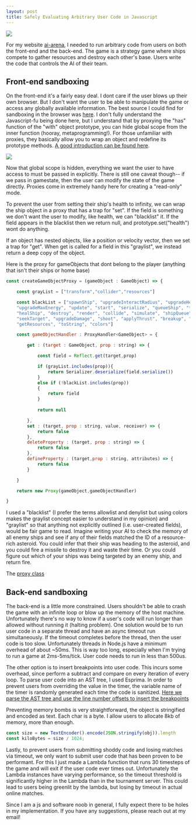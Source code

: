 ```yaml
---
layout: post
title: Safely Evaluating Arbitrary User Code in Javascript
---
```


![](https://media.istockphoto.com/photos/programming-source-code-abstract-background-picture-id1047259374?k=20&m=1047259374&s=612x612&w=0&h=pt3XbBvrmiYgoYmVzsaUeXtV8vw_jJI9Ly8P7AL6Qig=)

For my website [ai-arena](https://www.ai-arena.com), I needed to run arbitrary code from users on both the front-end and the back-end. The game is a strategy game where ships compete to gather resources and destroy each other's base. Users write the code that controls the AI of their team. 

## Front-end sandboxing

On the front-end it's a fairly easy deal. I dont care if the user blows up their own browser. But I don't want the user to be able to manipulate the game or access any globally available information. The best source I could find for sandboxing in the browser was [here](https://blog.risingstack.com/writing-a-javascript-framework-sandboxed-code-evaluation/). I don't fully understand the Javascript-fu being done here, but I understand that by proxying the "has" function of the "with" object prototype, you can hide global scope from the inner function (hooray, metaprogramming!). For those unfamiliar with proxies, they basically allow you to wrap an object and redefine its prototype methods. [A good introduction can be found here](https://javascript.info/proxy).  

![](https://miro.medium.com/max/1160/1*IVX9LweZl8QtrllSOaJDRw.png)

Now that global scope is hidden, everything we want the user to have access to must be passed in explicitly. There is still one caveat though-- if we pass in gamestate, then the user can modify the state of the game directly. Proxies come in extremely handy here for creating a "read-only" mode. 

To prevent the user from setting their ship's health to infinity, we can wrap the ship object in a proxy that has a trap for "set". If the field is something we don't want the user to modify, like health, we can "blacklist" it. If the field appears in the blacklist then we return null, and prototype.set("health") wont do anything.  

If an object has nested objects, like a position or velocity vector, then we set a trap for "get". When get is called for a field in this "graylist", we instead return a deep copy of the object.  

Here is the proxy for gameObjects that dont belong to the player (anything that isn't their ships or home base)

```javascript
const createGameObjectProxy = (gameObject : GameObject) => {

    const grayList = ["transform","collider","resources"]

    const blackList = ["spawnShip", "upgradeInteractRadius", "upgradeHealRate",
    "upgradeMaxEnergy", "update", "start", "serialize", "queueShip", "trySpawnShip", "takeResources",
    "healShip", "destroy", "render", "collide", "simulate", "shipQueue", "moveTo",
    "seekTarget", "upgradeDamage", "shoot", "applyThrust", "breakup", "totalMass",
    "getResources", "toString", "colors"]

    const gameObjectHandler : ProxyHandler<GameObject> = {

        get : (target : GameObject, prop : string) => {

            const field = Reflect.get(target,prop)

            if (grayList.includes(prop)){
                return Serializer.deserialize(field.serialize())
            }
            else if (!blackList.includes(prop))
            {
                return field
            }
                
            return null

        },
        set : (target, prop : string, value, receiver) => {
            return false
        },
        deleteProperty : (target, prop : string) => {
            return false
        },
        defineProperty : (target,prop : string, attributes) => {
            return false
        }

    }

    return new Proxy(gameObject,gameObjectHandler)

}
```

I used a "blacklist" (I prefer the terms allowlist and denylist but using colors makes the graylist concept easier to understand in my opinion) and "graylist" so that anything not explicitly outlined (i.e. user-created fields), would be fair game to read. Imagine writing your AI to check the memory of all enemy ships and see if any of their fields matched the ID of a resource-rich asteroid. You could infer that their ship was heading to the asteroid, and you could fire a missile to destroy it and waste their time. Or you could figure out which of your ships was being targeted by an enemy ship, and return fire.

The [proxy class](https://github.com/pickles976/ai-arena/blob/main/src/objectProxies.ts)

## Back-end sandboxing

The back-end is a little more constrained. Users shouldn't be able to crash the game with an infinite loop or blow up the memory of the host machine. Unfortunately there's no way to know if a user's code will run longer than allowed without running it (halting problem). One solution would be to run user code in a separate thread and have an async timeout run simultaneously. If the timeout completes before the thread, then the user code is too slow. Unfortunately threads in Node.js have a minimum overhead of about ~50ms. This is way too long, especially when I'm trying to run a game at 2ms-5ms/tick. User code needs to run in less than 500us.  

The other option is to insert breakpoints into user code. This incurs some overhead, since perform a subtract and compare on every iteration of every loop. To parse user code into an AST tree, I used Esprima. In order to prevent users from overriding the value in the timer, the variable name of the timer is randomly generated each time the code is sanitized. [Here we parse the AST tree and use the line number offsets to insert the breakpoints](https://github.com/pickles976/ai-arena-ladder/blob/main/game_server/sanitizeCode.js)  

Preventing memory bombs is very straightforward, the object is stringified and encoded as text. Each char is a byte. I allow users to allocate 8kb of memory, more than enough.

```Javascript
const size = new TextEncoder().encode(JSON.stringify(obj)).length
const kiloBytes = size / 1024;
```

Lastly, to prevent users from submitting shoddy code and losing matches via timeout, we only want to submit user code that has been proven to be performant. For this I just made a Lambda function that runs 30 timesteps of the game and will exit if the user code ever times out. Unfortunately the Lambda instances have varying performance, so the timeout threshold is significantly higher in the Lambda than in the tournament server. This could lead to users being greenlit by the lambda, but losing by timeout in actual online matches.  

Since I am a js and software noob in general, I fully expect there to be holes in my implementation. If you have any suggestions, please reach out at my email!